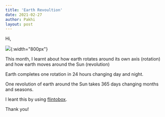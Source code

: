 ```yaml
---
title: 'Earth Revoultion'
date: 2021-02-27
author: Pakhi
layout: post
---
```

Hi,


![](/pakhipant/data/images/earth-revolution.jpg){:width="800px"}

This month, I learnt about how earth rotates around its own axis (rotation) and how earth moves around the Sun (revolution)

Earth completes one rotation in 24 hours changing day and night.

One revolution of earth around the Sun takes 365 days changing months and seasons. 

I leant this by using [flintobox](https://flintobox.com/).
 

Thank you!